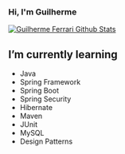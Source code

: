 ### Hi, I'm Guilherme


[![Guilherme Ferrari Github Stats](https://github-readme-stats.vercel.app/api?username=Guilferrari&show_icons=true&theme=gruvbox)](https://github.com/Guilferrari)


## I’m currently learning

- Java                      
- Spring Framework          
- Spring Boot               
- Spring Security           
- Hibernate					
- Maven						
- JUnit
- MySQL
- Design Patterns

